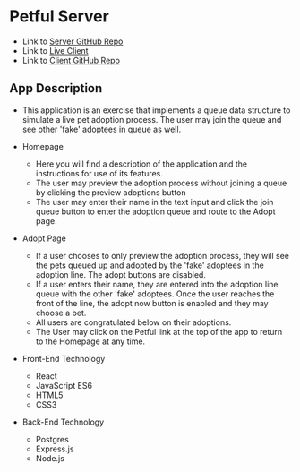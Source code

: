 # Petful Server

+ Link to [Server GitHub Repo](https://github.com/johnbdev61/petful-server)
+ Link to [Live Client](https://petful-client-template-topaz.vercel.app/)
+ Link to [Client GitHub Repo](https://github.com/johnbdev61/petful-client)


## App Description

+ This application is an exercise that implements a queue data structure to simulate a live pet adoption process. The user may join the queue and see other 'fake' adoptees in queue as well.

+ Homepage
  + Here you will find a description of the application and the instructions for use of its features.
  + The user may preview the adoption process without joining a queue by clicking the preview adoptions button
  + The user may enter their name in the text input and click the join queue button to enter the adoption queue and route to the Adopt page.

+ Adopt Page
  + If a user chooses to only preview the adoption process, they will see the pets queued up and adopted by the 'fake' adoptees in the adoption line. The adopt buttons are disabled.
  + If a user enters their name, they are entered into the adoption line queue with the other 'fake' adoptees. Once the user reaches the front of the line, the adopt now button is enabled and they may choose a bet.
  + All users are congratulated below on their adoptions.
  + The User may click on the Petful link at the top of the app to return to the Homepage at any time.

+ Front-End Technology
  + React
  + JavaScript ES6
  + HTML5
  + CSS3
+ Back-End Technology
  + Postgres
  + Express.js
  + Node.js